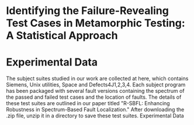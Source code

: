# Identifying the Failure-Revealing Test Cases in Metamorphic Testing: A Statistical Approach
# Experimental Data
The subject suites studied in our work are collected at here, which contains Siemens, Unix utilities, Space and Defects4J1,2,3,4. Each subject program has been packaged with several fault versions containing the spectrum of the passed and failed test cases and the location of faults. The details of these test suites are outlined in our paper titled "R-SBFL: Enhancing Robustness in Spectrum-Based Fault Localization." After downloading the .zip file, unzip it in a directory to save these test suites.
Experimental Data
